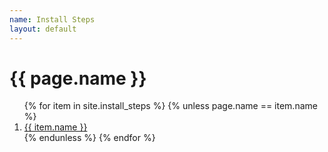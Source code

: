 ```yaml
---
name: Install Steps
layout: default
---
```


# {{ page.name }}

<ol>
{% for item in site.install_steps %}
{% unless page.name == item.name %}
<li class="tag-h1"><a href="{{ item.url }}">{{ item.name }}</a></li>
{% endunless %}
{% endfor %}
</ol>

